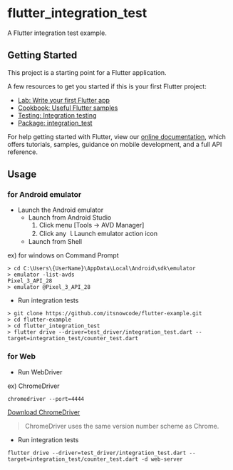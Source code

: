 # flutter_integration_test

A Flutter integration test example.

## Getting Started

This project is a starting point for a Flutter application.

A few resources to get you started if this is your first Flutter project:

- [Lab: Write your first Flutter app](https://flutter.dev/docs/get-started/codelab)
- [Cookbook: Useful Flutter samples](https://flutter.dev/docs/cookbook)
- [Testing: Integration testing](https://flutter.dev/docs/testing/integration-tests)
- [Package: integration_test](https://pub.dev/packages/integration_test)

For help getting started with Flutter, view our
[online documentation](https://flutter.dev/docs), which offers tutorials,
samples, guidance on mobile development, and a full API reference.

## Usage

### for Android emulator
- Launch the Android emulator
  - Launch from Android Studio
    1. Click menu [Tools -> AVD Manager]
    1. Click any ｌLaunch emulator action icon
  - Launch from Shell

ex) for windows on Command Prompt
```
> cd C:\Users\{UserName}\AppData\Local\Android\sdk\emulator
> emulator -list-avds
Pixel_3_API_28
> emulator @Pixel_3_API_28
```

- Run integration tests
```
> git clone https://github.com/itsnowcode/flutter-example.git
> cd flutter-example
> cd flutter_integration_test
> flutter drive --driver=test_driver/integration_test.dart --target=integration_test/counter_test.dart
```

### for Web 

- Run WebDriver

ex) ChromeDriver
```
chromedriver --port=4444
```
[Download ChromeDriver](https://chromedriver.chromium.org/downloads)

> ChromeDriver uses the same version number scheme as Chrome.

- Run integration tests
```
flutter drive --driver=test_driver/integration_test.dart --target=integration_test/counter_test.dart -d web-server
```